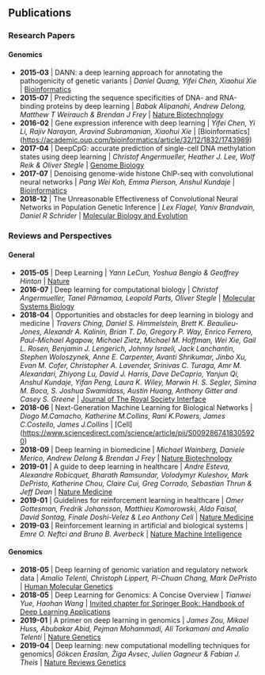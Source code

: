 ## Publications
### Research Papers

#### Genomics
- **2015-03** | DANN: a deep learning approach for annotating the pathogenicity of genetic variants | *Daniel Quang, Yifei Chen, Xiaohui Xie* | [Bioinformatics](https://academic.oup.com/bioinformatics/article/31/5/761/2748191)
- **2015-07** | Predicting the sequence specificities of DNA- and RNA-binding proteins by deep learning | *Babak Alipanahi, Andrew Delong, Matthew T Weirauch & Brendan J Frey* | [Nature Biotechnology](https://www.nature.com/articles/nbt.3300)
- **2016-02** | Gene expression inference with deep learning | *Yifei Chen, Yi Li, Rajiv Narayan, Aravind Subramanian, Xiaohui Xie* | [Bioinformatics] (https://academic.oup.com/bioinformatics/article/32/12/1832/1743989)
- **2017-04** | DeepCpG: accurate prediction of single-cell DNA methylation states using deep learning | *Christof Angermueller, Heather J. Lee, Wolf Reik & Oliver Stegle* | [Genome Biology](https://genomebiology.biomedcentral.com/articles/10.1186/s13059-017-1189-z)
- **2017-07** | Denoising genome-wide histone ChIP-seq with convolutional neural networks | *Pang Wei Koh, Emma Pierson, Anshul Kundaje* | [Bioinformatics](https://academic.oup.com/bioinformatics/article/33/14/i225/3953958)
- **2018-12** | The Unreasonable Effectiveness of Convolutional Neural Networks in Population Genetic Inference | *Lex Flagel, Yaniv Brandvain, Daniel R Schrider* | [Molecular Biology and Evolution](https://academic.oup.com/mbe/article/36/2/220/5229930)

### Reviews and Perspectives
#### General
- **2015-05** | Deep Learning | *Yann LeCun, Yoshua Bengio & Geoffrey Hinton* | [Nature](https://www.nature.com/articles/nature14539)
- **2016-07** | Deep learning for computational biology | *Christof Angermueller, Tanel Pärnamaa, Leopold Parts, Oliver Stegle* | [Molecular Systems Biology](https://www.embopress.org/doi/full/10.15252/msb.20156651)
- **2018-04** | Opportunities and obstacles for deep learning in biology and medicine | *Travers Ching, Daniel S. Himmelstein, Brett K. Beaulieu-Jones, Alexandr A. Kalinin, Brian T. Do, Gregory P. Way, Enrico Ferrero, Paul-Michael Agapow, Michael Zietz, Michael M. Hoffman, Wei Xie, Gail L. Rosen, Benjamin J. Lengerich, Johnny Israeli, Jack Lanchantin, Stephen Woloszynek, Anne E. Carpenter, Avanti Shrikumar, Jinbo Xu, Evan M. Cofer, Christopher A. Lavender, Srinivas C. Turaga, Amr M. Alexandari, Zhiyong Lu, David J. Harris, Dave DeCaprio, Yanjun Qi, Anshul Kundaje, Yifan Peng, Laura K. Wiley, Marwin H. S. Segler, Simina M. Boca, S. Joshua Swamidass, Austin Huang, Anthony Gitter  and Casey S. Greene* | [Journal of The Royal Society Interface](https://royalsocietypublishing.org/doi/full/10.1098/rsif.2017.0387)
- **2018-06** | Next-Generation Machine Learning for Biological Networks | *Diogo M.Camacho, Katherine M.Collins, Rani K.Powers, James C.Costello, James J.Collins* | [Cell] (https://www.sciencedirect.com/science/article/pii/S0092867418305920)
- **2018-09** | Deep learning in biomedicine | *Michael Wainberg, Daniele Merico, Andrew Delong & Brendan J Frey* | [Nature Biotechnology](https://www.nature.com/articles/nbt.4233)
- **2019-01** | A guide to deep learning in healthcare | *Andre Esteva, Alexandre Robicquet, Bharath Ramsundar, Volodymyr Kuleshov, Mark DePristo, Katherine Chou, Claire Cui, Greg Corrado, Sebastian Thrun & Jeff Dean* | [Nature Medicine](https://www.nature.com/articles/s41591-018-0316-z)
- **2019-01** | Guidelines for reinforcement learning in healthcare | *Omer Gottesman, Fredrik Johansson, Matthieu Komorowski, Aldo Faisal, David Sontag, Finale Doshi-Velez & Leo Anthony Celi* | [Nature Medicine](https://www.nature.com/articles/s41591-018-0310-5)
- **2019-03** | Reinforcement learning in artificial and biological systems | *Emre O. Neftci and Bruno B. Averbeck* | [Nature Machine Intelligence](https://www.nature.com/articles/s42256-019-0025-4.pdf?origin=ppub)

#### Genomics
- **2018-05** | Deep learning of genomic variation and regulatory network data | *Amalio Telenti, Christoph Lippert, Pi-Chuan Chang, Mark DePristo* | [Human Molecular Genetics](https://academic.oup.com/hmg/article-abstract/27/Supplement_R1/R63/4966854)
- **2018-05** | Deep Learning for Genomics: A Concise Overview | *Tianwei Yue, Haohan Wang* | [Invited chapter for Springer Book: Handbook of Deep Learning Applications](https://arxiv.org/abs/1802.00810)
- **2019-01** | A primer on deep learning in genomics | *James Zou, Mikael Huss, Abubakar Abid, Pejman Mohammadi, Ali Torkamani and Amalio Telenti* | [Nature Genetics](https://www.nature.com/articles/s41588-018-0295-5)
- **2019-04** | Deep learning: new computational modelling techniques for genomics| *Gökcen Eraslan, Žiga Avsec, Julien Gagneur & Fabian J. Theis* | [Nature Reviews Genetics](https://www.nature.com/articles/s41576-019-0122-6)
